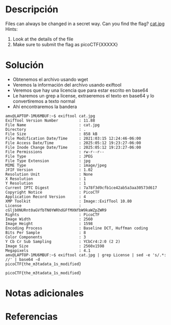 # Descripción
Files can always be changed in a secret way. Can you find the flag? [cat.jpg](https://mercury.picoctf.net/static/e5825f58ef798fdd1af3f6013592a971/cat.jpg)
Hints:
1. Look at the details of the file
2. Make sure to submit the flag as picoCTF{XXXXX}
# Solución
- Obtenemos el archivo usando wget
- Veremos la información del archivo usando exiftool
- Veremos que hay una licencia que para estar escrito en base64
- Le haremos un grep a license, extraeremos el texto en base64 y lo convertiremos a texto normal
- Ahí encontraremos la bandera
```
amv@LAPTOP-1MU6MBUF:~$ exiftool cat.jpg
ExifTool Version Number         : 11.88
File Name                       : cat.jpg
Directory                       : .
File Size                       : 858 kB
File Modification Date/Time     : 2021:03:15 12:24:46-06:00
File Access Date/Time           : 2025:05:12 19:23:27-06:00
File Inode Change Date/Time     : 2025:05:12 19:23:27-06:00
File Permissions                : rw-r--r--
File Type                       : JPEG
File Type Extension             : jpg
MIME Type                       : image/jpeg
JFIF Version                    : 1.02
Resolution Unit                 : None
X Resolution                    : 1
Y Resolution                    : 1
Current IPTC Digest             : 7a78f3d9cfb1ce42ab5a3aa30573d617
Copyright Notice                : PicoCTF
Application Record Version      : 4
XMP Toolkit                     : Image::ExifTool 10.80
License                         : cGljb0NURnt0aGVfbTN0YWRhdGFfMXNfbW9kaWZpZWR9
Rights                          : PicoCTF
Image Width                     : 2560
Image Height                    : 1598
Encoding Process                : Baseline DCT, Huffman coding
Bits Per Sample                 : 8
Color Components                : 3
Y Cb Cr Sub Sampling            : YCbCr4:2:0 (2 2)
Image Size                      : 2560x1598
Megapixels                      : 4.1
amv@LAPTOP-1MU6MBUF:~$ exiftool cat.jpg | grep License | sed -e 's/.*: //' | base64 -d
picoCTF{the_m3tadata_1s_modified}

picoCTF{the_m3tadata_1s_modified}
```
# Notas adicionales
# Referencias